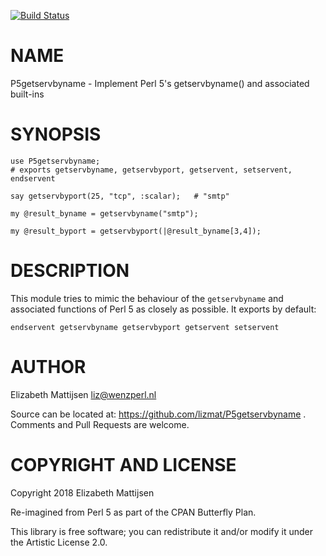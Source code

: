 [![Build Status](https://travis-ci.org/lizmat/P5getservbyname.svg?branch=master)](https://travis-ci.org/lizmat/P5getservbyname)

NAME
====

P5getservbyname - Implement Perl 5's getservbyname() and associated built-ins

SYNOPSIS
========

    use P5getservbyname;
    # exports getservbyname, getservbyport, getservent, setservent, endservent

    say getservbyport(25, "tcp", :scalar);   # "smtp"

    my @result_byname = getservbyname("smtp");

    my @result_byport = getservbyport(|@result_byname[3,4]);

DESCRIPTION
===========

This module tries to mimic the behaviour of the `getservbyname` and associated functions of Perl 5 as closely as possible. It exports by default:

    endservent getservbyname getservbyport getservent setservent

AUTHOR
======

Elizabeth Mattijsen <liz@wenzperl.nl>

Source can be located at: https://github.com/lizmat/P5getservbyname . Comments and Pull Requests are welcome.

COPYRIGHT AND LICENSE
=====================

Copyright 2018 Elizabeth Mattijsen

Re-imagined from Perl 5 as part of the CPAN Butterfly Plan.

This library is free software; you can redistribute it and/or modify it under the Artistic License 2.0.

